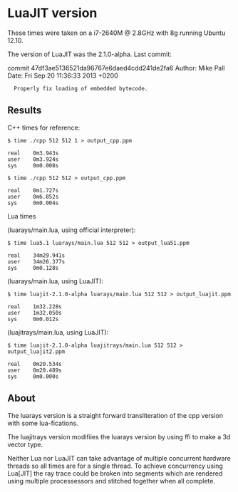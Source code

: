 
LuaJIT version
==============

These times were taken on a i7-2640M @ 2.8GHz with 8g running Ubuntu 12.10.

The version of LuaJIT was the 2.1.0-alpha.  Last commit:

  commit 47df3ae5136521da96767e6daed4cdd241de2fa6
  Author: Mike Pall <mike>
  Date:   Fri Sep 20 11:36:33 2013 +0200

      Properly fix loading of embedded bytecode.

Results
-------

C++ times for reference:

	$ time ./cpp 512 512 1 > output_cpp.ppm

	real    0m3.943s
	user    0m3.924s
	sys     0m0.008s

	$ time ./cpp 512 512 > output_cpp.ppm

	real    0m1.727s
	user    0m6.852s
	sys     0m0.004s

Lua times 

(luarays/main.lua, using official interpreter):

	$ time lua5.1 luarays/main.lua 512 512 > output_lua51.ppm

	real    34m29.941s
	user    34m26.377s
	sys     0m0.128s

(luarays/main.lua, using LuaJIT):

	$ time luajit-2.1.0-alpha luarays/main.lua 512 512 > output_luajit.ppm

	real    1m32.228s
	user    1m32.050s
	sys     0m0.012s

(luajitrays/main.lua, using LuaJIT):

	$ time luajit-2.1.0-alpha luajitrays/main.lua 512 512 > output_luajit2.ppm

	real    0m20.534s
	user    0m20.489s
	sys     0m0.000s

About
-----

The luarays version is a straight forward transliteration of the cpp version with some lua-fications.

The luajitrays version modifiies the luarays version by using ffi to make a 3d vector type.

Neither Lua nor LuaJIT can take advantage of multiple concurrent hardware threads so all times are for a single thread.  To achieve concurrency using Lua[JIT] the ray trace could be broken into segments which are rendered using multiple processessors and stitched together when all complete.


